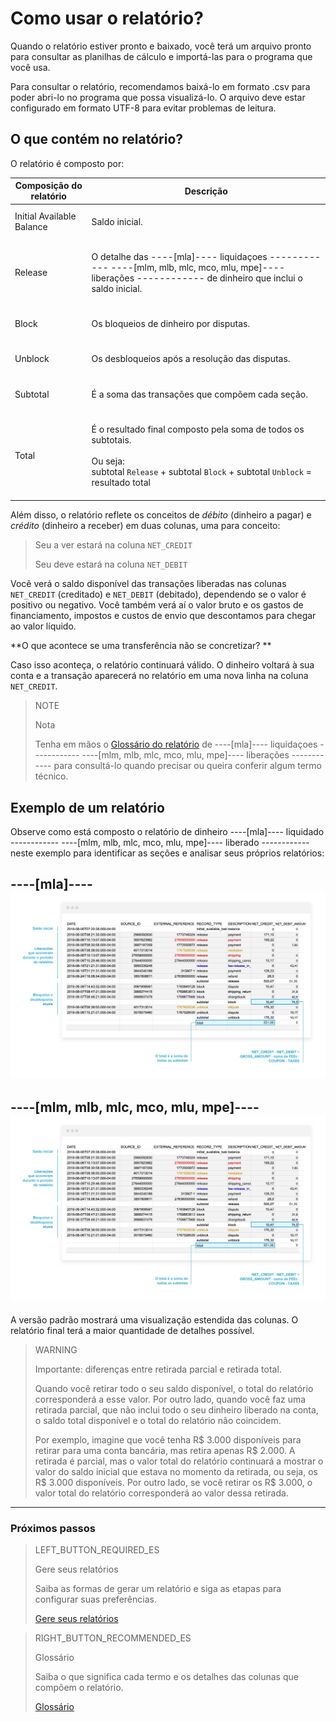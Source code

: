 # Como usar o relatório?

Quando o relatório estiver pronto e baixado, você terá um arquivo pronto para consultar as planilhas de cálculo e importá-las para o programa que você usa.

Para consultar o relatório, recomendamos baixá-lo em formato .csv para poder abri-lo no programa que possa visualizá-lo. O arquivo deve estar configurado em formato UTF-8 para evitar problemas de leitura.

## O que contém no relatório?

O relatório é composto por:


| Composição do relatório | Descrição |
| --- | --- |
| Initial Available Balance |<br/> Saldo inicial.<br/><br/>|
| Release |<br/>O detalhe das ----[mla]---- liquidaçoes ------------ ----[mlm, mlb, mlc, mco, mlu, mpe]---- liberações ------------ de dinheiro que inclui o saldo inicial.<br/><br/> |
| Block | <br/>Os bloqueios de dinheiro por disputas.<br/><br/> |
| Unblock |<br/> Os desbloqueios após a resolução das disputas.<br/><br/>|
| Subtotal | <br/>É a soma das transações que compõem cada seção.<br/><br/>|
| Total| <br/> É o resultado final composto pela soma de todos os subtotais. <br/><br/>Ou seja:<br/> subtotal `Release` + subtotal `Block` + subtotal `Unblock` = resultado total<br/><br/> |


Além disso, o relatório reflete os conceitos de *débito* (dinheiro a pagar) e *crédito* (dinheiro a receber) em duas colunas, uma para conceito: 


> Seu a ver estará na coluna `NET_CREDIT`
>
> Seu deve estará na coluna `NET_DEBIT`

Você verá o saldo disponível das transações liberadas nas colunas `NET_CREDIT` (creditado) e `NET_DEBIT` (debitado), dependendo se o valor é positivo ou negativo. Você também verá aí o valor bruto e os gastos de financiamento, impostos e custos de envio que descontamos para chegar ao valor líquido.

**O que acontece se uma transferência não se concretizar? **

Caso isso aconteça, o relatório continuará válido. O dinheiro voltará à sua conta e a transação aparecerá no relatório em uma nova linha na coluna `NET_CREDIT`.


> NOTE
>
> Nota
>
> Tenha em mãos o [Glossário do relatório](https://www.mercadopago[FAKER][URL][DOMAIN]/developers/es/guides/manage-account/reports/released-money/glossary/) de ----[mla]---- liquidaçoes ------------ ----[mlm, mlb, mlc, mco, mlu, mpe]---- liberações ------------ para consultá-lo quando precisar ou queira conferir algum termo técnico.

## Exemplo de um relatório

Observe como está composto o relatório de dinheiro ----[mla]---- liquidado ------------ ----[mlm, mlb, mlc, mco, mlu, mpe]---- liberado ------------ neste exemplo para identificar as seções e analisar seus próprios relatórios:

----[mla]----
![Relatório de liquidaçoes](/images/manage-account/reports/example-release-pt.jpg)
------------
----[mlm, mlb, mlc, mco, mlu, mpe]----
![Relatório de liberações](/images/manage-account/reports/example-release-pt.jpg)
------------

A versão padrão mostrará uma visualização estendida das colunas. O relatório final terá a maior quantidade de detalhes possível. 


> WARNING
>
> Importante: diferenças entre retirada parcial e retirada total.
>
> Quando você retirar todo o seu saldo disponível, o total do relatório corresponderá a esse valor. Por outro lado, quando você faz uma retirada parcial, que não inclui todo o seu dinheiro liberado na conta, o saldo total disponível e o total do relatório não coincidem.
>
>Por exemplo, imagine que você tenha R$ 3.000 disponíveis para retirar para uma conta bancária, mas retira apenas R$ 2.000. A retirada é parcial, mas o valor total do relatório continuará a mostrar o valor do saldo inicial que estava no momento da retirada, ou seja, os R$ 3.000 disponíveis. Por outro lado, se você retirar os R$ 3.000, o valor total do relatório corresponderá ao valor dessa retirada.


<hr/>

### Próximos passos

> LEFT_BUTTON_REQUIRED_ES
>
> Gere seus relatórios                   
>
> Saiba as formas de gerar um relatório e siga as etapas para configurar suas preferências.
>
> [Gere seus relatórios](https://www.mercadopago[FAKER][URL][DOMAIN]/developers/es/guides/manage-account/reports/released-money/generate/)

> RIGHT_BUTTON_RECOMMENDED_ES
>
> Glossário
>
> Saiba o que significa cada termo e os detalhes das colunas que compõem o relatório.
>
> [Glossário](https://www.mercadopago[FAKER][URL][DOMAIN]/developers/es/guides/manage-account/reports/released-money/glossary/)
